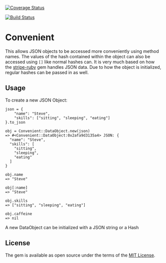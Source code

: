 [![Coverage Status](https://coveralls.io/repos/github/stndrs/convenient/badge.svg?branch=master)](https://coveralls.io/github/stndrs/convenient?branch=master)

[![Build Status](https://travis-ci.org/stndrs/convenient.svg?branch=master)](https://travis-ci.org/stndrs/convenient)

# Convenient

This allows JSON objects to be accessed more conveniently using method names. The values of the hash contained within the object can also be accessed using `[]` like normal hashes can. It is very much based on how the [stripe-ruby](https://github.com/stripe/stripe-ruby) gem handles JSON data. Due to how the object is initialized, regular hashes can be passed in as well.

## Usage

To create a new JSON Object:
```
json = {
    "name": "Steve",
    "skills": ["sitting", "sleeping", "eating"]
}.to_json

obj = Convenient::DataObject.new(json)
=> #<Convenient::DataObject:0x2afa9d3135a4> JSON: {
  "name": "Steve",
  "skills": [
    "sitting",
    "sleeping",
    "eating"
  ]
}

obj.name
=> "Steve"

obj[:name]
=> "Steve"

obj.skills
=> ["sitting", "sleeping", "eating"]

obj.caffeine
=> nil

```
A new DataObject can be initialized with a JSON string or a Hash


## License

The gem is available as open source under the terms of the [MIT License](https://opensource.org/licenses/MIT).
